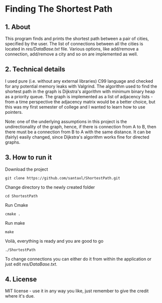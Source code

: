 # **Finding The Shortest Path**
##  **1. About**
This program finds and prints the shortest path between a pair of cities, specified by the user. The list of connections between all the cities is located in *res/DataBase.txt* file. Various options, like add/remove a connection, add/remove a city and so on are implemented as well.

##  **2. Technical details**
I used pure (i.e. without any external libraries) C99 language and checked for any potential memory leaks with Valgrind. The algorithm used to find the shortest path in the graph is Dijkstra's algorithm with minimum binary heap as a priority queue. The graph is implemented as a list of adjacency lists - from a time perspective the adjacency matrix would be a better choice, but this was my first semester of college and I wanted to learn how to use pointers.

Note: one of the underlying assumptions in this project is the undirectionality of the graph, hence, if there is connection from A to B, then there must be a connection from B to A with the same distance. It can be (fairly) easily changed, since Dijkstra's algorithm works fine for directed graphs.

##  **3. How to run it**
Download the project

`git clone https://github.com/santaxl/ShortestPath.git`

Change directory to the newly created folder

`cd ShortestPath`

Run Cmake

`cmake .`

Run make

`make`

Voilà, everything is ready and you are good to go

`./ShortestPath`

To change connections you can either do it from within the application or just edit *res/DataBase.txt*. 

##  **4. License**
MIT license - use it in any way you like, just remember to give the credit where it's due.

